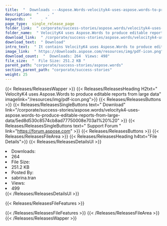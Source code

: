 ```yaml
---
title:  "  Downloads ---Aspose.Words-velocityk4-uses-aspose.words-to-produce-editable-reports-from-large-data . " 
description:  "    . " 
keywords:  "    . " 
page_type:  single_release_page
folder_link:  " corporate/success-stories/aspose.words/velocityk4-uses-aspose.words-to-produce-editable-reports-from-large-data/"
folder_name:  " VelocityK4 uses Aspose.Words to produce editable reports from large data"
download_link:  " /corporate/success-stories/aspose.words/velocityk4-uses-aspose.words-to-produce-editable-reports-from-large-data/5ed8d530c8574cb8ad77750008e703a1"
download_text:  " Download"
intro_text:  " It contains VelocityK4 uses Aspose.Words to produce editable reports from large data release."
image_link:  " https://downloads.aspose.com/resources/img/pdf-icon.png"
download_count:  "  Downloads: 264  Views: 498"
file_size:  "  File Size: 251.2 KB "
parent_path: "corporate/success-stories/aspose.words"
section_parent_path: "corporate/success-stories"
weight: 25 
---
```


{{< Releases/ReleasesWapper >}}
  {{< Releases/ReleasesHeading H2txt=" VelocityK4 uses Aspose.Words to produce editable reports from large data" imagelink="/resources/img/pdf-icon.png">}}
  {{< Releases/ReleasesButtons >}}
    {{< Releases/ReleasesSingleButtons text=" Download" link="/corporate/success-stories/aspose.words/velocityk4-uses-aspose.words-to-produce-editable-reports-from-large-data/5ed8d530c8574cb8ad77750008e703a1%20%20" >}}
    {{< Releases/ReleasesSingleButtons text=" Support Forum " link="https://forum.aspose.com" >}}
  {{< Releases/ReleasesButtons >}}
  {{< Releases/ReleasesFileArea >}}
    {{< Releases/ReleasesHeading h4txt="File Details">}}
    {{< Releases/ReleasesDetailsUl >}}
             <li>Downloads:</li><li>264</li><li>File Size:</li><li>251.2 KB</li><li>Posted By:</li><li>sabrina.tran</li><li>Views:</li><li>499</li>
    {{< /Releases/ReleasesDetailsUl >}}

  {{< Releases/ReleasesFileFeatures >}}
      
  {{< /Releases/ReleasesFileFeatures >}}
 {{< /Releases/ReleasesFileArea >}}
{{< /Releases/ReleasesWapper >}}


